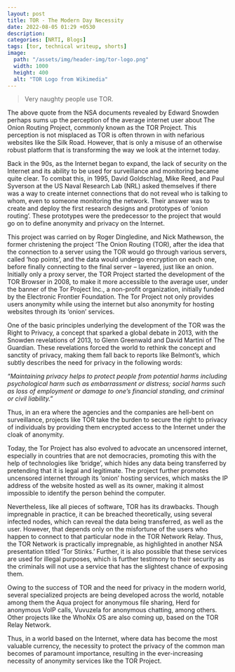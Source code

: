 ```yaml
---
layout: post
title: TOR - The Modern Day Necessity
date: 2022-08-05 01:29 +0530
description:
categories: [NRTI, Blogs]
tags: [tor, technical writeup, shorts]
image:
  path: "/assets/img/header-img/tor-logo.png"
  width: 1000
  height: 400
  alt: "TOR Logo from Wikimedia"
---
```


> Very naughty people use TOR.<br>

The above quote from the NSA documents revealed by Edward Snowden perhaps sums up the perception of the average internet user about The Onion Routing Project, commonly known as the TOR Project. This perception is not misplaced as TOR is often thrown in with nefarious websites like the Silk Road. However, that is only a misuse of an otherwise robust platform that is transforming the way we look at the internet today.

Back in the 90s, as the Internet began to expand, the lack of security on the Internet and its ability to be used for surveillance and monitoring became quite clear. To combat this, in 1995, David Goldschlag, Mike Reed, and Paul Syverson at the US     Naval Research Lab (NRL) asked themselves if there was a way to create internet connections that do not reveal who is talking to whom, even to someone monitoring the network. Their answer was to create and deploy the first research designs and prototypes of ‘onion routing’. These prototypes were the predecessor to the project that would go on to define anonymity and privacy on the Internet.

This project was carried on by Roger Dingledine, and Nick Mathewson, the former christening the project ‘The Onion Routing (TOR), after the idea that the connection to a server using the TOR would go through various servers, called ‘hop points’, and the data would undergo encryption on each one, before finally connecting to the final server – layered, just like an onion. Initially only a proxy server, the TOR Project started the development of the TOR Browser in 2008, to make it more accessible to the average user, under the banner of the Tor Project Inc., a non-profit organization, initially funded by the Electronic Frontier Foundation. The Tor Project not only provides users anonymity while using the internet but also anonymity for hosting websites through its ‘onion’ services.

One of the basic principles underlying the development of the TOR was the Right to Privacy, a concept that sparked a global debate in 2013, with the Snowden revelations of 2013, to Glenn Greenwald and David Martini of The Guardian. These revelations forced the world to rethink the concept and sanctity of privacy, making them fall back to reports like Belmont’s, which subtly describes the need for privacy in the following words:

*“Maintaining privacy helps to protect people from potential harms including psychological harm such as embarrassment or distress; social harms such as loss of employment or damage to one’s financial standing, and criminal or civil liability.”*

Thus, in an era where the agencies and the companies are hell-bent on surveillance, projects like TOR take the burden to secure the right to privacy of individuals by providing them encrypted access to the Internet under the cloak of anonymity.

Today, the Tor Project has also evolved to advocate an uncensored internet, especially in countries that are not democracies, promoting this with the help of technologies like ‘bridge’, which hides any data being transferred by pretending that it is legal and legitimate. The project further promotes uncensored internet through its ‘onion’ hosting services, which masks the IP address of the website hosted as well as its owner, making it almost impossible to identify the person behind the computer.

Nevertheless, like all pieces of software, TOR has its drawbacks. Though impregnable in practice, it can be breached theoretically, using several infected nodes, which can reveal the data being transferred, as well as the user. However, that depends only on the misfortune of the users who happen to connect to that particular node in the TOR Network Relay. Thus, the TOR Network is practically impregnable, as highlighted in another NSA presentation titled ‘Tor Stinks.’ Further, it is also possible that these services are used for illegal purposes, which is further testimony to their security as the criminals will not use a service that has the slightest chance of exposing them.

Owing to the success of TOR and the need for privacy in the modern world, several specialized projects are being developed across the world, notable among them the Aqua project for anonymous file sharing, Herd for anonymous VoIP calls, Vuvuzela for anonymous chatting, among others. Other projects like the WhoNix OS are also coming up, based on the TOR Relay Network.

Thus, in a world based on the Internet, where data has become the most valuable currency, the necessity to protect the privacy of the common man becomes of paramount importance, resulting in the ever-increasing necessity of anonymity services like the TOR Project.
